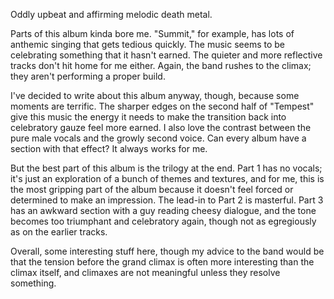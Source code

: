 Oddly upbeat and affirming melodic death metal.

Parts of this album kinda bore me. "Summit," for example, has lots of anthemic singing
that gets tedious quickly. The music seems to be celebrating something that it hasn't
earned. The quieter and more reflective tracks don't hit home for me
either. Again, the band rushes to the climax; they aren't performing a proper
build.

I've decided to write about this album anyway, though, because some moments are terrific.
The sharper edges on the second half of "Tempest" give this music the energy it needs to make
the transition back into celebratory gauze feel more earned. I also love the contrast between the
pure male vocals and the growly second voice. Can every album have a section with that effect?
It always works for me.

But the best part of this album is the trilogy at the end. Part 1 has no vocals; it's just
an exploration of a bunch of themes and textures, and for me, this is the most gripping part of
the album because it doesn't feel forced or determined to make an impression. The lead-in to
Part 2 is masterful. Part 3 has an awkward section with a guy reading cheesy dialogue, and
the tone becomes too triumphant and celebratory again, though not as egregiously as on the
earlier tracks.

Overall, some interesting stuff here, though my advice to the band would be that the tension
before the grand climax is often more interesting than the climax itself, and climaxes
are not meaningful unless they resolve something.
